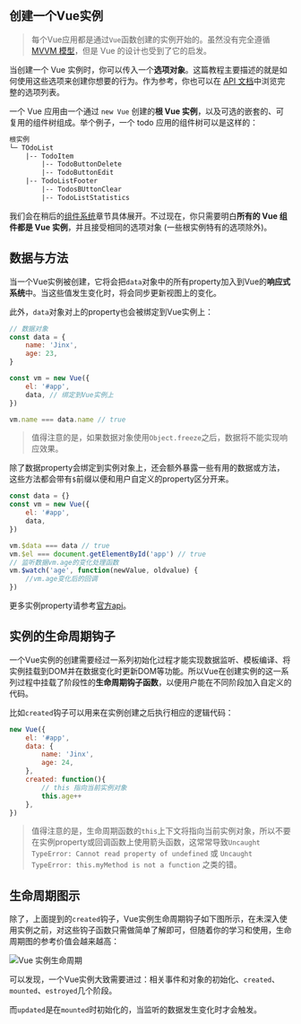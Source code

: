 ## 创建一个Vue实例

> 每个Vue应用都是通过`Vue`函数创建的实例开始的。虽然没有完全遵循 [MVVM 模型](https://zh.wikipedia.org/wiki/MVVM)，但是 Vue 的设计也受到了它的启发。

当创建一个 Vue 实例时，你可以传入一个**选项对象**。这篇教程主要描述的就是如何使用这些选项来创建你想要的行为。作为参考，你也可以在 [API 文档](https://cn.vuejs.org/v2/api/#选项-数据)中浏览完整的选项列表。

一个 Vue 应用由一个通过 `new Vue` 创建的**根 Vue 实例**，以及可选的嵌套的、可复用的组件树组成。举个例子，一个 todo 应用的组件树可以是这样的：

```txt
根实例
└─ TOdoList
	|-- TodoItem
		|-- TodoButtonDelete
		|-- TodoButtonEdit
	|-- TodoListFooter
		|-- TodosBUttonClear
		|-- TodoListStatistics
```

我们会在稍后的[组件系统](https://cn.vuejs.org/v2/guide/components.html)章节具体展开。不过现在，你只需要明白**所有的 Vue 组件都是 Vue 实例**，并且接受相同的选项对象 (一些根实例特有的选项除外)。

## 数据与方法

当一个Vue实例被创建，它将会把`data`对象中的所有property加入到Vue的**响应式系统**中。当这些值发生变化时，将会同步更新视图上的变化。

此外，`data`对象对上的property也会被绑定到Vue实例上：

```js
// 数据对象
const data = {
    name: 'Jinx',
    age: 23,
}

const vm = new Vue({
    el: '#app',
    data, // 绑定到Vue实例上
})

vm.name === data.name // true
```

> 值得注意的是，如果数据对象使用`Object.freeze`之后，数据将不能实现响应效果。

除了数据property会绑定到实例对象上，还会额外暴露一些有用的数据或方法，这些方法都会带有`$`前缀以便和用户自定义的property区分开来。

```js
const data = {}
const vm = new Vue({
    el: '#app',
    data,
})

vm.$data === data // true
vm.$el === document.getElementById('app') // true
// 监听数据vm.age的变化处理函数
vm.$watch('age', function(newValue, oldvalue) {
    //vm.age变化后的回调
})
```

更多实例property请参考[官方api](https://cn.vuejs.org/v2/api/#%E5%AE%9E%E4%BE%8B-property)。

## 实例的生命周期钩子

一个Vue实例的创建需要经过一系列初始化过程才能实现数据监听、模板编译、将实例挂载到DOM并在数据变化时更新DOM等功能。所以Vue在创建实例的这一系列过程中挂载了阶段性的**生命周期钩子函数**，以便用户能在不同阶段加入自定义的代码。

比如`created`钩子可以用来在实例创建之后执行相应的逻辑代码：

```js
new Vue({
    el: '#app',
    data: {
        name: 'Jinx',
        age: 24,
    },
    created: function(){
    	// this 指向当前实例对象
    	this.age++
	},
})
```

> 值得注意的是，生命周期函数的`this`上下文将指向当前实例对象，所以不要在实例property或回调函数上使用箭头函数，这常常导致`Uncaught TypeError: Cannot read property of undefined` 或 `Uncaught TypeError: this.myMethod is not a function` 之类的错。

## 生命周期图示

除了，上面提到的`created`钩子，Vue实例生命周期钩子如下图所示，在未深入使用实例之前，对这些钩子函数只需做简单了解即可，但随着你的学习和使用，生命周期图的参考价值会越来越高：

![Vue 实例生命周期](../../MarkDown-Nodes/images/lifecycle.png)

可以发现，一个Vue实例大致需要进过：相关事件和对象的初始化、`created`、`mounted`、`estroyed`几个阶段。

而`updated`是在`mounted`时初始化的，当监听的数据发生变化时才会触发。